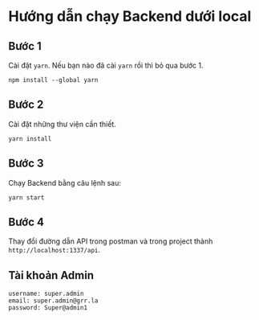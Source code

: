 # Hướng dẫn chạy Backend dưới local

## Bước 1

Cài đặt `yarn`. Nếu bạn nào đã cài `yarn` rồi thì bỏ qua bước 1.

```
npm install --global yarn
```

## Bước 2

Cài đặt những thư viện cần thiết.

```
yarn install
```

## Bước 3

Chạy Backend bằng câu lệnh sau:

```
yarn start
```

## Bước 4

Thay đổi đường dẫn API trong postman và trong project thành `http://localhost:1337/api`.

## Tài khoản Admin

```
username: super.admin
email: super.admin@grr.la
password: Super@admin1
```
